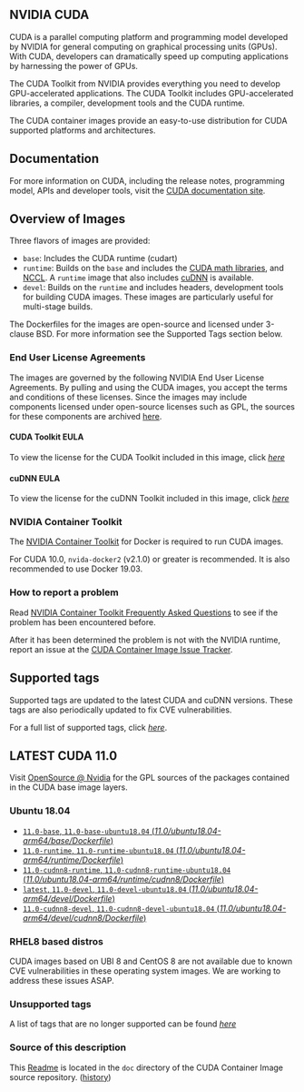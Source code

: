 ## NVIDIA CUDA

CUDA is a parallel computing platform and programming model developed by NVIDIA for general computing on graphical processing units (GPUs). With CUDA, developers can dramatically speed up computing applications by harnessing the power of GPUs.

The CUDA Toolkit from NVIDIA provides everything you need to develop GPU-accelerated applications. The CUDA Toolkit includes GPU-accelerated libraries, a compiler, development tools and the CUDA runtime.

The CUDA container images provide an easy-to-use distribution for CUDA supported platforms and architectures.

## Documentation

For more information on CUDA, including the release notes, programming model, APIs and developer tools, visit the [CUDA documentation site](https://docs.nvidia.com/cuda).

## Overview of Images

Three flavors of images are provided:
- `base`: Includes the CUDA runtime (cudart)
- `runtime`: Builds on the `base` and includes the [CUDA math libraries](https://developer.nvidia.com/gpu-accelerated-libraries), and [NCCL](https://developer.nvidia.com/nccl). A `runtime` image that also includes [cuDNN](https://developer.nvidia.com/cudnn) is available. 
- `devel`: Builds on the `runtime` and includes headers, development tools for building CUDA images. These images are particularly useful for multi-stage builds.

The Dockerfiles for the images are open-source and licensed under 3-clause BSD. For more information see the Supported Tags section below.

### End User License Agreements

The images are governed by the following NVIDIA End User License Agreements. By pulling and using the CUDA images, you accept the terms and conditions of these licenses. 
Since the images may include components licensed under open-source licenses such as GPL, the sources for these components are archived [here](https://developer.download.nvidia.com/compute/cuda/opensource/).

#### CUDA Toolkit EULA

To view the license for the CUDA Toolkit included in this image, click [*here*](http://docs.nvidia.com/cuda/eula/index.html)

#### cuDNN EULA

To view the license for the cuDNN Toolkit included in this image, click [*here*](https://docs.nvidia.com/deeplearning/sdk/cudnn-sla/index.html)

### NVIDIA Container Toolkit

The [NVIDIA Container Toolkit](https://github.com/NVIDIA/nvidia-docker) for Docker is required to run CUDA images.

For CUDA 10.0, `nvida-docker2` (v2.1.0) or greater is recommended. It is also recommended to use Docker 19.03.

### How to report a problem

Read [NVIDIA Container Toolkit Frequently Asked Questions](https://github.com/NVIDIA/nvidia-docker/wiki/Frequently-Asked-Questions) to see if the problem has been encountered before.

After it has been determined the problem is not with the NVIDIA runtime, report an issue at the [CUDA Container Image Issue Tracker](https://gitlab.com/nvidia/container-images/cuda/-/issues).

## Supported tags

Supported tags are updated to the latest CUDA and cuDNN versions. These tags are also periodically updated to fix CVE vulnerabilities.

For a full list of supported tags, click [*here*](https://gitlab.com/nvidia/container-images/cuda/blob/master/doc/supported-tags.md).

## LATEST CUDA 11.0

Visit [OpenSource @ Nvidia](https://developer.download.nvidia.com/compute/cuda/opensource/image/11.0/) for the GPL sources of the packages contained in the CUDA base image layers.

### Ubuntu 18.04

- [`11.0-base`, `11.0-base-ubuntu18.04` (*11.0/ubuntu18.04-arm64/base/Dockerfile*)](https://gitlab.com/nvidia/container-images/cuda/blob/master/dist/11.0/ubuntu18.04-arm64/base/Dockerfile)
- [`11.0-runtime`, `11.0-runtime-ubuntu18.04` (*11.0/ubuntu18.04-arm64/runtime/Dockerfile*)](https://gitlab.com/nvidia/container-images/cuda/blob/master/dist/11.0/ubuntu18.04-arm64/runtime/Dockerfile)
- [`11.0-cudnn8-runtime`, `11.0-cudnn8-runtime-ubuntu18.04` (*11.0/ubuntu18.04-arm64/runtime/cudnn8/Dockerfile*)](https://gitlab.com/nvidia/container-images/cuda/blob/master/dist/11.0/ubuntu18.04-arm64/runtime/cudnn8/Dockerfile)
- [`latest`, `11.0-devel`, `11.0-devel-ubuntu18.04` (*11.0/ubuntu18.04-arm64/devel/Dockerfile*)](https://gitlab.com/nvidia/container-images/cuda/blob/master/dist/11.0/ubuntu18.04-arm64/devel/Dockerfile)
- [`11.0-cudnn8-devel`, `11.0-cudnn8-devel-ubuntu18.04` (*11.0/ubuntu18.04-arm64/devel/cudnn8/Dockerfile*)](https://gitlab.com/nvidia/container-images/cuda/blob/master/dist/11.0/ubuntu18.04-arm64/devel/cudnn8/Dockerfile)

### RHEL8 based distros

CUDA images based on UBI 8 and CentOS 8 are not available due to known CVE vulnerabilities in these operating system images. We are working to address these issues ASAP.

### Unsupported tags

A list of tags that are no longer supported can be found [*here*](https://gitlab.com/nvidia/container-images/cuda/blob/master/doc/unsupported-tags.md)

### Source of this description

This [Readme](https://gitlab.com/nvidia/container-images/cuda/blob/master/doc/README.md) is located in the `doc` directory of the CUDA Container Image source repository. ([history](https://gitlab.com/nvidia/container-images/cuda/commits/master/doc/README.md))
